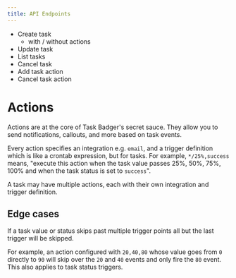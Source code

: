 ```yaml
---
title: API Endpoints
---
```

* Create task
  * with / without actions 
* Update task
* List tasks
* Cancel task
* Add task action
* Cancel task action



# Actions

Actions are at the core of Task Badger's secret sauce. They allow you to send notifications, callouts,
and more based on task events.

Every action specifies an integration e.g. `email`, and a trigger definition which is
like a crontab expression, but for tasks. For example, `*/25%,success` means, "execute
this action when the task value passes 25%, 50%, 75%, 100% and when the task status
is set to `success`".

A task may have multiple actions, each with their own integration and trigger definition.

## Edge cases

If a task value or status skips past multiple trigger points all but the last trigger will be skipped.

For example, an action configured with `20,40,80` whose value goes from `0` directly to `90` will
skip over the `20` and `40` events and only fire the `80` event. This also applies to task
status triggers.
